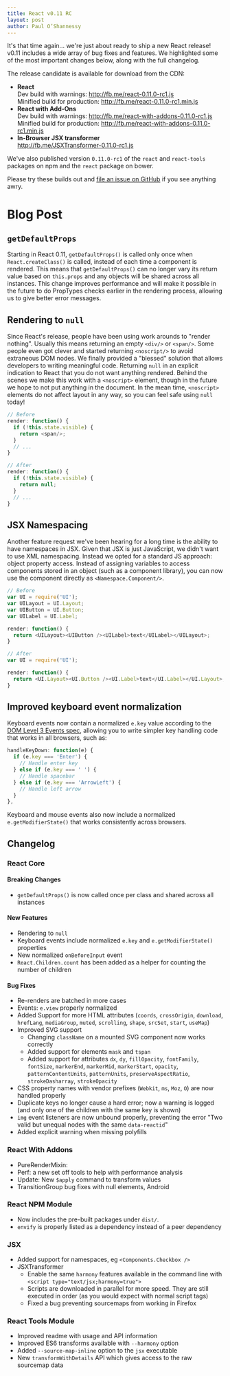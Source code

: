 ```yaml
---
title: React v0.11 RC
layout: post
author: Paul O’Shannessy
---
```


It's that time again… we're just about ready to ship a new React release! v0.11 includes a wide array of bug fixes and features. We highlighted some of the most important changes below, along with the full changelog.

The release candidate is available for download from the CDN:

* **React**  
  Dev build with warnings: <http://fb.me/react-0.11.0-rc1.js>  
  Minified build for production: <http://fb.me/react-0.11.0-rc1.min.js>  
* **React with Add-Ons**  
  Dev build with warnings: <http://fb.me/react-with-addons-0.11.0-rc1.js>  
  Minified build for production: <http://fb.me/react-with-addons-0.11.0-rc1.min.js>  
* **In-Browser JSX transformer**  
  <http://fb.me/JSXTransformer-0.11.0-rc1.js>

We've also published version `0.11.0-rc1` of the `react` and `react-tools` packages on npm and the `react` package on bower.

Please try these builds out and [file an issue on GitHub](https://github.com/facebook/react/issues/new) if you see anything awry.


# Blog Post

## `getDefaultProps`

Starting in React 0.11, `getDefaultProps()` is called only once when `React.createClass()` is called, instead of each time a component is rendered. This means that `getDefaultProps()` can no longer vary its return value based on `this.props` and any objects will be shared across all instances. This change improves performance and will make it possible in the future to do PropTypes checks earlier in the rendering process, allowing us to give better error messages.


## Rendering to `null`

Since React's release, people have been using work arounds to "render nothing". Usually this means returning an empty `<div/>` or `<span/>`. Some people even got clever and started returning `<noscript/>` to avoid extraneous DOM nodes. We finally provided a "blessed" solution that allows developers to writing meaningful code. Returning `null` in an explicit indication to React that you do not want anything rendered. Behind the scenes we make this work with a `<noscript>` element, though in the future we hope to not put anything in the document. In the mean time, `<noscript>` elements do not affect layout in any way, so you can feel safe using `null` today!

```js
// Before
render: function() {
  if (!this.state.visible) {
    return <span/>;
  }
  // ...
}

// After
render: function() {
  if (!this.state.visible) {
    return null;
  }
  // ...
}
```


## JSX Namespacing

Another feature request we've been hearing for a long time is the ability to have namespaces in JSX. Given that JSX is just JavaScript, we didn't want to use XML namespacing. Instead we opted for a standard JS approach: object property access. Instead of assigning variables to access components stored in an object (such as a component library), you can now use the component directly as `<Namespace.Component/>`.

```js
// Before
var UI = require('UI');
var UILayout = UI.Layout;
var UIButton = UI.Button;
var UILabel = UI.Label;

render: function() {
  return <UILayout><UIButton /><UILabel>text</UILabel></UILayout>;
}

// After
var UI = require('UI');

render: function() {
  return <UI.Layout><UI.Button /><UI.Label>text</UI.Label></UI.Layout>;
}
```


## Improved keyboard event normalization

Keyboard events now contain a normalized `e.key` value according to the [DOM Level 3 Events spec](http://www.w3.org/TR/DOM-Level-3-Events/#keys-special), allowing you to write simpler key handling code that works in all browsers, such as:

```js
handleKeyDown: function(e) {
  if (e.key === 'Enter') {
    // Handle enter key
  } else if (e.key === ' ') {
    // Handle spacebar
  } else if (e.key === 'ArrowLeft') {
    // Handle left arrow
  }
},
```

Keyboard and mouse events also now include a normalized `e.getModifierState()` that works consistently across browsers.

## Changelog

### React Core

#### Breaking Changes
* `getDefaultProps()` is now called once per class and shared across all instances

#### New Features
* Rendering to `null`
* Keyboard events include normalized `e.key` and `e.getModifierState()` properties
* New normalized `onBeforeInput` event
* `React.Children.count` has been added as a helper for counting the number of children

#### Bug Fixes

* Re-renders are batched in more cases
* Events: `e.view` properly normalized
* Added Support for more HTML attributes (`coords`, `crossOrigin`, `download`, `hrefLang`, `mediaGroup`, `muted`, `scrolling`, `shape`, `srcSet`, `start`, `useMap`)
* Improved SVG support
  * Changing `className` on a mounted SVG component now works correctly
  * Added support for elements `mask` and `tspan`
  * Added support for attributes `dx`, `dy`, `fillOpacity`, `fontFamily`, `fontSize`, `markerEnd`, `markerMid`, `markerStart`, `opacity`, `patternContentUnits`, `patternUnits`, `preserveAspectRatio`, `strokeDasharray`, `strokeOpacity`
* CSS property names with vendor prefixes (`Webkit`, `ms`, `Moz`, `O`) are now handled properly
* Duplicate keys no longer cause a hard error; now a warning is logged (and only one of the children with the same key is shown)
* `img` event listeners are now unbound properly, preventing the error "Two valid but unequal nodes with the same `data-reactid`"
* Added explicit warning when missing polyfills

### React With Addons
* PureRenderMixin:
* Perf: a new set off tools to help with performance analysis
* Update: New `$apply` command to transform values
* TransitionGroup bug fixes with null elements, Android

### React NPM Module
* Now includes the pre-built packages under `dist/`.
* `envify` is properly listed as a dependency instead of a peer dependency

### JSX
* Added support for namespaces, eg `<Components.Checkbox />`
* JSXTransformer
  * Enable the same `harmony` features available in the command line with `<script type="text/jsx;harmony=true">`
  * Scripts are downloaded in parallel for more speed. They are still executed in order (as you would expect with normal script tags)
  * Fixed a bug preventing sourcemaps from working in Firefox

### React Tools Module
* Improved readme with usage and API information
* Improved ES6 transforms available with `--harmony` option
* Added `--source-map-inline` option to the `jsx` executable
* New `transformWithDetails` API which gives access to the raw sourcemap data



